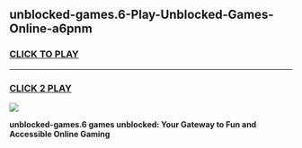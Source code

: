 
## unblocked-games.6-Play-Unblocked-Games-Online-a6pnm
<h3>
<a href="https://premium76.site?title=unblocked-games.6&ref=24A">CLICK TO PLAY</a></h3>
<hr>

<h3>
<a href="https://premium76.site?title=unblocked-games.6&ref=24A">CLICK 2 PLAY</a>
  
</h3>

<a href="https://premium76.site?title=unblocked-games.6&ref=24A"><img src="https://clearcache.store/games.png"></a>


**unblocked-games.6 games unblocked: Your Gateway to Fun and Accessible Online Gaming**
